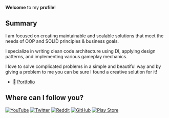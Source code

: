 **Welcome** to my **profile**!

## Summary
I am focused on creating maintainable and scalable solutions that meet the needs of OOP and SOLID principles & business goals. 

I specialize in writing clean code architecture using DI, applying design patterns, and implementing various gameplay mechanics.
 
I love to solve complicated problems in a simple and beautiful way and by giving a problem to me you can be sure I found a creative solution for it!

- 🎨 [Portfolio](https://yahorpaulovich.github.io/Portfolio/)

## Where can I follow you?

[![YouTube](https://img.shields.io/badge/Youtube-%23FF0000.svg?style=for-the-badge&logo=YouTube&logoColor=white)](https://www.youtube.com/channel/UCQwXDRRsqtHEM3eggsyIQHA) [![Twitter](https://img.shields.io/badge/Twitter-%231DA1F2.svg?style=for-the-badge&logo=Twitter&logoColor=white)](https://twitter.com/yahorpaulovich) [![Reddit](https://img.shields.io/badge/Reddit-%23FF4500.svg?style=for-the-badge&logo=Reddit&logoColor=white)](https://www.reddit.com/user/yahorpaulovich/) [![GitHub](https://img.shields.io/badge/github-%23121011.svg?style=for-the-badge&logo=github&logoColor=white)](https://github.com/YahorPaulovich) [![Play Store](https://img.shields.io/badge/Google_Play-414141?style=for-the-badge&logo=google-play&logoColor=white)](https://play.google.com/store/apps/dev?id=6547455350005721471)
